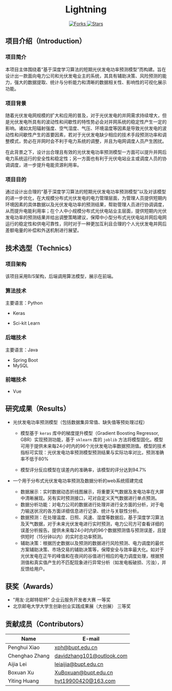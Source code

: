 <h1 align="center">Lightning</h1>

<div align="center">
  <a href="https://github.com/SnowNation101/Lightning/network/members">
    <img src="https://img.shields.io/github/forks/SnowNation101/Lightning?label=Forks" alt="Forks">
  </a>
  <a href="https://github.com/SnowNation101/Lightning/stargazers">
    <img src="https://img.shields.io/github/stars/SnowNation101/Lightning?color=green&label=Stars" alt="Stars">
  </a>
</div>

## 项目介绍（Introduction）

### 项目简介

本项目主体围绕着“基于深度学习算法的短期光伏发电功率预测模型”而构建。旨在设计出一款面向电力公司和光伏发电业主的系统，其具有辅助决策、风险预测的能力，强大的数据提取、统计与分析能力和清晰的数据相关性、影响性的可视化展示功能。

### 项目背景

随着光伏发电网规模的扩大和应用的普及，对于光伏发电的并网需求持续增大，但是光伏发电所具有的波动性和间歇性的特性势必会对并网系统的稳定性产生一定的影响。诸如太阳辐射强度、空气湿度、气压、环境温度等因素是导致光伏发电的波动性和间歇性产生的首要因素，若对于光伏发电缺少相应的技术手段预测功率和调整模式，势必在并网时会不利于电力系统的调整，并且为电网调度人员产生困扰。

在此背景之下，设计出合理且有效的光伏发电功率预测模型一方面可以提升并网后电力系统运行的安全性和稳定性；另一方面也有利于光伏电站业主或调度人员的协调调度，进一步提升电能资源利用率。

### 项目目的

通过设计出合理的“基于深度学习算法的短期光伏发电功率预测模型”以及对该模型的进一步优化，在大规模分布式光伏发电的电力管理层面，为管理人员提供短期内环境因素的具体数据以及光伏发电功率的预测结果，帮助管理人员进行协调调度，从而提升电能利用率；在个人中小规模分布式光伏电站业主层面，提供短期内光伏发电功率的预测结果并给出调整策略建议，保障中小型分布式光伏电站并网后电网运行的稳定性和供电可靠性，同时对于一种更加互利且合理的个人光伏发电并网后差额电量的补偿和外送机制进行展望。

## 技术选型（Technics）

### 项目架构

该项目采用B/S架构，后端调用算法模型，展示在前端。

### 算法技术

主要语言：Python

- Keras

- Sci-kit Learn

### 后端技术

主要语言：Java

- Spring Boot
- MySQL

### 前端技术

- Vue

## 研究成果（Results）

- 光伏发电功率预测模型（包括数据集异常值、缺失值等预处理过程）

  - 模型基于 `keras` 库中的梯度提升模型（Gradient Boosting Regressor, GBR）实现预测功能，基于 `sklearn` 库的 `joblib` 方法将模型固化。模型可用于提供未来每24小时内的96个光伏发电功率数据预测值。模型的技术指标可实现：光伏发电功率预测模型预测结果与实际功率对比，预测准确率不低于80%

  - 模型评分反应模型在误差内的准确率，该模型的评分达到94.7%

- 一个用于分布式光伏发电功率预测及数据分析的web系统搭建完成

  - 数据展示：实时数据动态折线图展示，将重要天气数据及发电功率在大屏中清晰展现。另有实时预测接口，可对自定义天气数据进行单点预测。
  - 数据分析功能：对电力公司的数据进行处理并进行全方面的分析，对于电力输送状况的各方面详细信息进行记录、统计与关联性分析。
  - 数据预测：在处理温度、日照、风速、湿度等数据后，基于深度学习算法及天气数据，对于未来光伏发电进行实时预测，电力公司方可查看详细的误差分析报告。提供未来每24小时内的96个数据预测值与预测误差，且提供短时（15分钟以内）的实时总功率预测。
  - 辅助决策：根据历史数据以及预测的数据进行风险预测、电力调度的最优方案辅助决策、市场交易的辅助决策等，保障安全与效率最大化。如对于光伏发电在正午的峰值和在夜间的谷值进行相应的电力调度处理，根据预测值和真实值产生的不匹配现象进行异常分析（如发电板破损、污浊），并反馈给用户。

## 获奖（Awards）

- "用友·北邮特软杯" 企业云服务开发者大赛 一等奖
- 北京邮电大学大学生创新创业实践成果展（大创展） 三等奖

## 贡献成员（Contributors）

| Name           | E-mail                    |
| -------------- | ------------------------- |
| Penghui Xiao   | xph@bupt.edu.cn           |
| Chenghao Zhang | davidzhang101@outlook.com |
| Aijia Lei      | leiaijia@bupt.edu.cn      |
| Boxuan Xu      | XuBoxuan@bupt.edu.cn      |
| Yiting Huang   | hyt19900420@163.com       |
